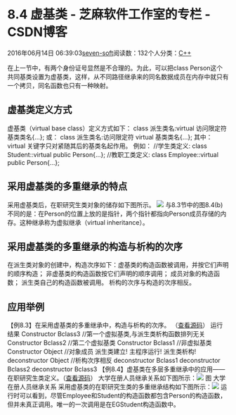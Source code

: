 
# 8.4 虚基类 -  芝麻软件工作室的专栏 - CSDN博客


2016年06月14日 06:39:03[seven-soft](https://me.csdn.net/softn)阅读数：132个人分类：[C++																](https://blog.csdn.net/softn/article/category/6266511)



在上一节中，有两个身份证号显然是不合理的。为此，可以把class Person这个共同基类设置为虚基类，这样，从不同路径继承来的同名数据成员在内存中就只有一个拷贝，同名函数也只有一种映射。
## 虚基类定义方式
虚基类（virtual base class）定义方式如下：
class
 派生类名:virtual 访问限定符 基类类名{...};
或：
class
 派生类名:访问限定符 virtual 基类类名{...};
其中：virtual 关键字只对紧随其后的基类名起作用。
例如：
//学生类定义:
class Student::virtual public Person{...};
//教职工类定义:
class Employee::virtual public Person{...};
## 采用虚基类的多重继承的特点
采用虚基类后，在职研究生类对象的储存如下图所示。
![](http://www.weixueyuan.net/uploads/allimg/121230/1-121230124A2Z1.gif)
与8.3节中的图8.4(b)不同的是：在Person的位置上放的是指针，两个指针都指向Person成员存储的内存。这种继承称为虚拟继承（virtual
 inheritance）。
## 采用虚基类的多重继承的构造与析构的次序
在派生类对象的创建中，构造次序如下：虚基类的构造函数被调用，并按它们声明的顺序构造；
非虚基类的构造函数按它们声明的顺序调用；
成员对象的构造函数；
派生类自己的构造函数被调用。
析构的次序与构造的次序相反。
## 应用举例
【例8.3】在采用虚基类的多重继承中，构造与析构的次序。 （[查看源码](http://www.weixueyuan.net/templets/default/cpp/source/%E5%9C%A8%E9%87%87%E7%94%A8%E8%99%9A%E5%9F%BA%E7%B1%BB%E7%9A%84%E5%A4%9A%E9%87%8D%E7%BB%A7%E6%89%BF%E4%B8%AD%EF%BC%8C%E6%9E%84%E9%80%A0%E4%B8%8E%E6%9E%90%E6%9E%84%E7%9A%84%E6%AC%A1%E5%BA%8F.txt)）
运行结果
Constructor Bclass3 //第一个虚拟基类,与派生类析构函数排列无关
Constructor Bclass2 //第二个虚拟基类
Constructor Bclass1 //非虚拟基类
Constructor Object //对象成员
派生类建立!
主程序运行!
派生类析构!
deconstructor Object //析构次序相反
deconstructor Bclass1
deconstructor Bclass2
deconstructor Bclass3
【例8.4】虚基类在多层多重继承中的应用——在职研究生类定义。（[查看源码](http://www.weixueyuan.net/templets/default/cpp/source/%E8%99%9A%E5%9F%BA%E7%B1%BB%E5%9C%A8%E5%A4%9A%E5%B1%82%E5%A4%9A%E9%87%8D%E7%BB%A7%E6%89%BF%E4%B8%AD%E7%9A%84%E5%BA%94%E7%94%A8--%E5%9C%A8%E8%81%8C%E7%A0%94%E7%A9%B6%E7%94%9F%E7%B1%BB%E5%AE%9A%E4%B9%89.txt)）
大学在册人员继承关系如下图所示：![](http://www.weixueyuan.net/uploads/allimg/121230/1-12123012512L12.gif)
图 大学在册人员继承关系
采用虚基类的在职研究生类的多重继承结构如下图所示：![](http://www.weixueyuan.net/uploads/allimg/121230/1-121230125145504.gif)
运行时可以看到，尽管Employee和Student的构造函数都包含Person的构造函数，但并未真正调用。唯一的一次调用是在EGStudent构造函数中。

